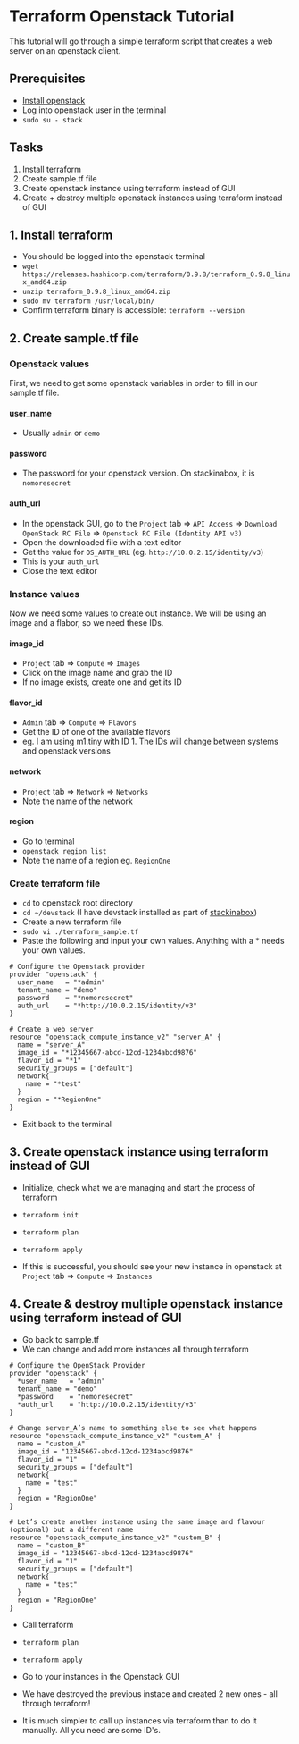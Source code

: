 # Terraform Openstack Tutorial
This tutorial will go through a simple terraform script that creates a web server on an openstack client.

## Prerequisites
- [Install openstack](https://github.com/dcfield/stackinabox.io)
- Log into openstack user in the terminal
- `sudo su - stack`

## Tasks
1. Install terraform
2. Create sample.tf file
3. Create openstack instance using terraform instead of GUI
4. Create + destroy multiple openstack instances using terraform instead of GUI

## 1. Install terraform
- You should be logged into the openstack terminal
- `wget https://releases.hashicorp.com/terraform/0.9.8/terraform_0.9.8_linux_amd64.zip`
- `unzip terraform_0.9.8_linux_amd64.zip`
- `sudo mv terraform /usr/local/bin/`
- Confirm terraform binary is accessible: `terraform --version`



## 2. Create sample.tf file

### Openstack values
First, we need to get some openstack variables in order to fill in our sample.tf file.

#### user_name
- Usually `admin` or `demo`

#### password
- The password for your openstack version. On stackinabox, it is `nomoresecret`

#### auth_url
- In the openstack GUI, go to the `Project` tab => `API Access` => `Download OpenStack RC File` => `Openstack RC File (Identity API v3)`
- Open the downloaded file with a text editor
- Get the value for `OS_AUTH_URL` (eg. `http://10.0.2.15/identity/v3`)
- This is your `auth_url`
- Close the text editor


### Instance values
Now we need some values to create out instance. We will be using an image and a flabor, so we need these IDs.

#### image_id
- `Project` tab => `Compute` => `Images`
- Click on the image name and grab the ID
- If no image exists, create one and get its ID

#### flavor_id
- `Admin` tab => `Compute` => `Flavors`
- Get the ID of one of the available flavors
- eg. I am using m1.tiny with ID 1. The IDs will change between systems and openstack versions

#### network
- `Project` tab => `Network` => `Networks`
- Note the name of the network

#### region
- Go to terminal
- `openstack region list`
- Note the name of a region eg. `RegionOne`


### Create terraform file
- `cd` to openstack root directory
- `cd ~/devstack` (I have devstack installed as part of [stackinabox](https://github.com/dcfield/stackinabox.io))
- Create a new terraform file
- `sudo vi ./terraform_sample.tf`
- Paste the following and input your own values. Anything with a * needs your own values.

````
# Configure the Openstack provider
provider "openstack" {
  user_name   = "*admin"
  tenant_name = "demo"
  password    = "*nomoresecret"
  auth_url    = "*http://10.0.2.15/identity/v3"
}

# Create a web server
resource "openstack_compute_instance_v2" "server_A" {
  name = "server_A"
  image_id = "*12345667-abcd-12cd-1234abcd9876"
  flavor_id = "*1"
  security_groups = ["default"]
  network{
    name = "*test"
  }
  region = "*RegionOne"
}

````
- Exit back to the terminal



## 3. Create openstack instance using terraform instead of GUI
- Initialize, check what we are managing and start the process of terraform
- `terraform init`
- `terraform plan`
- `terraform apply`

- If this is successful, you should see your new instance in openstack at `Project` tab => `Compute` => `Instances`



## 4. Create & destroy multiple openstack instance using terraform instead of GUI
- Go back to sample.tf
- We can change and add more instances all through terraform

````
# Configure the OpenStack Provider
provider "openstack" {
  *user_name   = "admin"
  tenant_name = "demo"
  *password    = "nomoresecret"
  *auth_url    = "http://10.0.2.15/identity/v3"
}

# Change server_A’s name to something else to see what happens
resource "openstack_compute_instance_v2" "custom_A" {
  name = "custom_A"
  image_id = "12345667-abcd-12cd-1234abcd9876"
  flavor_id = "1"
  security_groups = ["default"]
  network{
    name = "test"
  }
  region = "RegionOne"
}

# Let’s create another instance using the same image and flavour (optional) but a different name
resource "openstack_compute_instance_v2" "custom_B" {
  name = "custom_B"
  image_id = "12345667-abcd-12cd-1234abcd9876"
  flavor_id = "1"
  security_groups = ["default"]
  network{
    name = "test"
  }
  region = "RegionOne"
}

````

- Call terraform
- `terraform plan`
- `terraform apply`

- Go to your instances in the Openstack GUI
- We have destroyed the previous instace and created 2 new ones - all through terraform!
- It is much simpler to call up instances via terraform than to do it manually. All you need are some ID's.
